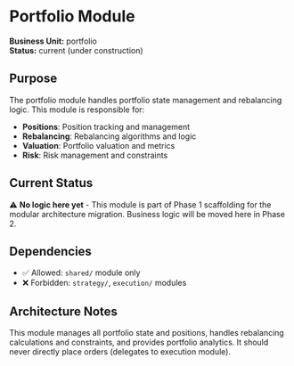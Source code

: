 # Portfolio Module

**Business Unit:** portfolio  
**Status:** current (under construction)

## Purpose

The portfolio module handles portfolio state management and rebalancing logic. This module is responsible for:

- **Positions**: Position tracking and management
- **Rebalancing**: Rebalancing algorithms and logic
- **Valuation**: Portfolio valuation and metrics  
- **Risk**: Risk management and constraints

## Current Status

⚠️ **No logic here yet** - This module is part of Phase 1 scaffolding for the modular architecture migration. Business logic will be moved here in Phase 2.

## Dependencies

- ✅ Allowed: `shared/` module only
- ❌ Forbidden: `strategy/`, `execution/` modules

## Architecture Notes

This module manages all portfolio state and positions, handles rebalancing calculations and constraints, and provides portfolio analytics. It should never directly place orders (delegates to execution module).